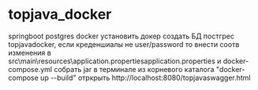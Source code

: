 # topjava_docker
springboot postgres docker
установить докер
создать БД постгрес topjavadocker, если креденшиалы не user/password то внести соотв изменения в src\main\resources\application.propertiesapplication.properties и docker-compose.yml
собрать jar 
в терминале из корневого каталога "docker-compose up --build"
отркрыть http://localhost:8080/topjavaswagger.html
